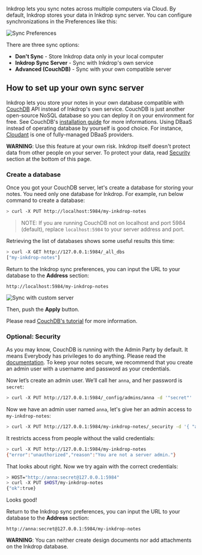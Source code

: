 Inkdrop lets you sync notes across multiple computers via Cloud.
By default, Inkdrop stores your data in Inkdrop sync server.
You can configure synchronizations in the Preferences like this:

![Sync Preferences](/manual/05-sync_preferences.png)

There are three sync options:

 * **Don't Sync** - Store Inkdrop data only in your local computer
 * **Inkdrop Sync Server** - Sync with Inkdrop's own service
 * **Advanced (CouchDB)** - Sync with your own compatible server

## How to set up your own sync server

Inkdrop lets you store your notes in your own database compatible with [CouchDB](http://couchdb.apache.org/) API instead of Inkdrop's own service.
CouchDB is just another open-source NoSQL database so you can deploy it on your environment for free. See CouchDB's [installation guide](http://docs.couchdb.org/en/1.6.1/install/index.html) for more informations.
Using DBaaS instead of operating database by yourself is good choice. For instance, [Cloudant](https://cloudant.com/) is one of fully-managed DBaaS providers.

<div class="ui warning message">
  <strong>WARNING</strong>: Use this feature at your own risk. Inkdrop itself doesn't protect data from other people on your server. To protect your data, read <a href='#optional-security'>Security</a> section at the bottom of this page.
</div>

### Create a database

Once you got your CouchDB server, let's create a database for storing your notes.
You need only one database for Inkdrop. For example, run below command to create a database:

```bash
> curl -X PUT http://localhost:5984/my-inkdrop-notes
```

> NOTE: If you are running CouchDB not on localhost and port 5984 (default), replace `localhost:5984` to your server address and port.

Retrieving the list of databases shows some useful results this time:

```bash
> curl -X GET http://127.0.0.1:5984/_all_dbs
["my-inkdrop-notes"]
```

Return to the Inkdrop sync preferences, you can input the URL to your database to the **Address** section:

```
http://localhost:5984/my-inkdrop-notes
```

![Sync with custom server](/manual/05-sync-custom-server.png)

Then, push the **Apply** button.

Please read [CouchDB's tutorial](http://guide.couchdb.org/draft/tour.html) for more information.

### Optional: Security

As you may know, CouchDB is running with the Admin Party by default. It means Everybody has privileges to do anything.
Please read the [documentation](http://guide.couchdb.org/draft/security.html).
To keep your notes secure, we recommend that you create an admin user with a username and password as your credentials.

Now let’s create an admin user. We’ll call her `anna`, and her password is `secret`:

```bash
> curl -X PUT http://127.0.0.1:5984/_config/admins/anna -d '"secret"'
```

Now we have an admin user named `anna`, let's give her an admin access to `my-inkdrop-notes`:

```bash
> curl -X PUT http://127.0.0.1:5984/my-inkdrop-notes/_security -d '{ "admins": { "names": [ "anna" ] } }'
```

It restricts access from people without the valid credentials:

```bash
> curl -X PUT http://127.0.0.1:5984/my-inkdrop-notes
{"error":"unauthorized","reason":"You are not a server admin."}
```

That looks about right. Now we try again with the correct credentials:

```bash
> HOST="http://anna:secret@127.0.0.1:5984"
> curl -X PUT $HOST/my-inkdrop-notes
{"ok":true}
```

Looks good!

Return to the Inkdrop sync preferences, you can input the URL to your database to the **Address** section:

```
http://anna:secret@127.0.0.1:5984/my-inkdrop-notes
```

<div class="ui warning message">
  <strong>WARNING</strong>: You can neither create design documents nor add attachments on the Inkdrop database.
</div>


